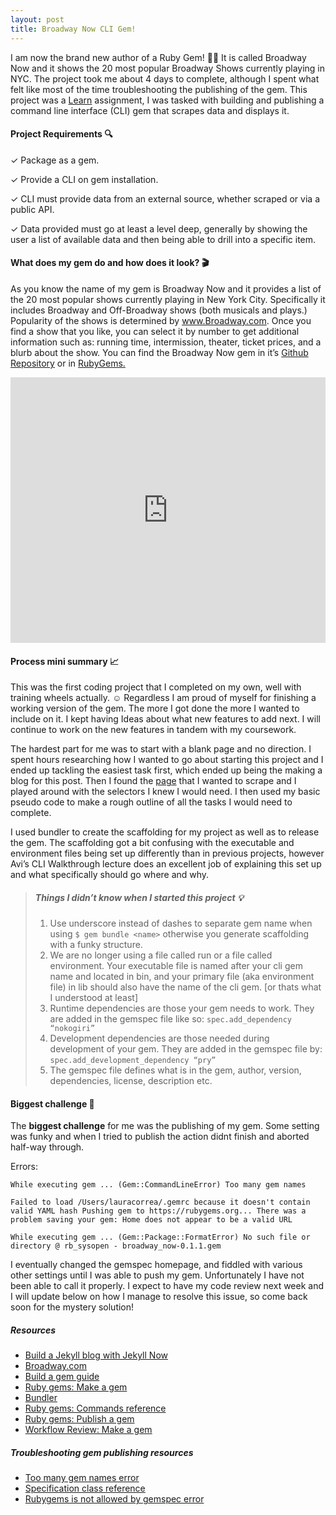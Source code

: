 ```yaml
---
layout: post
title: Broadway Now CLI Gem!
---
```


I am now the brand new author of a Ruby Gem! :tada::dancer: It is called Broadway Now and it shows the 20 most popular Broadway Shows currently playing in NYC. The project took me about 4 days to complete, although I spent what felt like most of the time troubleshooting the publishing of the gem. This project was a [Learn](https://learn.co/verified/?coupon=lv-student-referral-25&utm_campaign=Learn%20Student%20Referral%20Program&utm_medium=In%20App%20Email&utm_source=Learn.co%20Email%20Drips) assignment, I was tasked with building and publishing a command line interface (CLI) gem that scrapes data and displays it.

#### Project Requirements :mag:

  ✓ Package as a gem.
  
  ✓ Provide a CLI on gem installation.
  
  ✓ CLI must provide data from an external source, whether scraped or via a public API.
  
  ✓ Data provided must go at least a level deep, generally by showing the user a list of available data and then being able to drill into a specific item.

#### What does my gem do and how does it look? :clapper:

As you know the name of my gem is Broadway Now and it provides a list of the 20 most popular shows currently playing in New York City. Specifically it includes Broadway and Off-Broadway shows (both musicals and plays.) Popularity of the shows is determined by www.Broadway.com. Once you find a show that you like, you can select it by number to get additional information such as: running time, intermission, theater, ticket prices, and a blurb about the show. You can find the Broadway Now gem in it’s [Github Repository]( ) or in [RubyGems.]( https://rubygems.org/gems/broadway_now ) 

<iframe width="100%" height="425" src="https://www.youtube.com/embed/Edv71AV-DGM" frameborder="0" allowfullscreen></iframe>

#### Process mini summary :chart_with_upwards_trend:

This was the first coding project that I completed on my own, well with training wheels actually. :relaxed: Regardless I am proud of myself for finishing a working version of the gem. The more I got done the more I wanted to include on it. I kept having Ideas about what new features to add next. I will continue to work on the new features in tandem with my coursework. 

The hardest part for me was to start with a blank page and no direction. I spent hours researching how I wanted to go about starting this project and I ended up tackling the easiest task first, which ended up being the making a blog for this post. Then I found the [page](http://www.broadway.com/) that I wanted to scrape and I played around with the selectors I knew I would need. I then used my basic pseudo code to make a rough outline of all the tasks I would need to complete.

I used bundler to create the scaffolding for my project as well as to release the gem. The scaffolding got a bit confusing with the executable and environment files being set up differently than in previous projects, however Avi’s CLI Walkthrough lecture does an excellent job of explaining this set up and what specifically should go where and why.

>##### Things I didn’t know when I started this project :bulb:
>1. Use underscore instead of dashes to separate gem name when using `$ gem bundle <name>` otherwise you generate scaffolding with a funky structure.
>2. We are no longer using a file called run or a file called environment. Your executable file is named after your cli gem name and located in bin, and your primary file (aka environment file) in lib should also have the name of the cli gem. [or thats what I understood at least]
>3. Runtime dependencies are those your gem needs to work. They are added in the gemspec file like so: `spec.add_dependency “nokogiri”`
>4.  Development dependencies are those needed during development of your gem. They are added in the gemspec file by: `spec.add_development_dependency “pry”`
>5.  The gemspec file defines what is in the gem, author, version, dependencies, license, description etc.

#### Biggest challenge :hammer:

The **biggest challenge** for me was the publishing of my gem. Some setting was funky and when I tried to publish the action didnt finish and aborted half-way through. 


Errors:


`While executing gem ... (Gem::CommandLineError)
    Too many gem names`

`Failed to load /Users/lauracorrea/.gemrc because it doesn't contain valid YAML hash
Pushing gem to https://rubygems.org...
There was a problem saving your gem: Home does not appear to be a valid URL`

`While executing gem ... (Gem::Package::FormatError)
    No such file or directory @ rb_sysopen - broadway_now-0.1.1.gem`


I eventually changed the gemspec homepage, and fiddled with various other settings until I was able to push my gem. Unfortunately I have not been able to call it properly. I expect to have my code review next week and I will update below on how I manage to resolve this issue, so come back soon for the mystery solution!

##### Resources
- [Build a Jekyll blog with Jekyll Now](https://www.smashingmagazine.com/2014/08/build-blog-jekyll-github-pages/)
- [Broadway.com](http://www.broadway.com/)
- [Build a gem guide](https://quickleft.com/blog/engineering-lunch-series-step-by-step-guide-to-building-your-first-ruby-gem/)
- [Ruby gems: Make a gem](http://guides.rubygems.org/make-your-own-gem/)
- [Bundler](http://bundler.io/v1.11/bundle_gem.html)
- [Ruby gems: Commands reference](http://guides.rubygems.org/command-reference/)
- [Ruby gems: Publish a gem](http://guides.rubygems.org/publishing/)
- [Workflow Review: Make a gem](http://lcorr8.github.io/Workflow-review-worksheet-cli-gem/)

##### Troubleshooting gem publishing resources
- [Too many gem names error](https://fleetingdev.wordpress.com/2015/03/21/how-to-fix-the-%C2%93too-many-gem-names%C2%94-error-when-running-gem-build/)
- [Specification class reference](http://guides.rubygems.org/specification-reference/)
- [Rubygems is not allowed by gemspec error](http://bparanj.blogspot.com/2015/06/error-httpsrubygemsorg-is-not-allowed.html)









